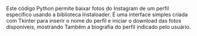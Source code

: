 Este código Python permite baixar fotos do Instagram de um perfil específico usando a biblioteca Instaloader. É uma interface simples criada com Tkinter para inserir o nome do perfil e iniciar o download das fotos disponíveis, mostrando
Também a biografia do perfil indicado pelo usuário.
